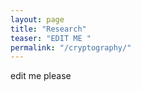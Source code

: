 ```yaml
---
layout: page
title: "Research"
teaser: "EDIT ME "
permalink: "/cryptography/"
---
```


edit me please
